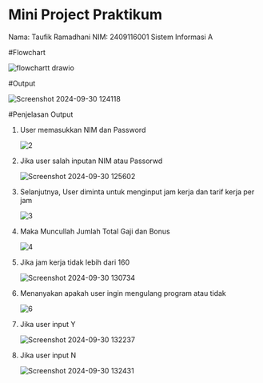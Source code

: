 # Mini Project Praktikum
Nama: Taufik Ramadhani
NIM: 2409116001
Sistem Informasi A

#Flowchart

![flowchartt drawio](https://github.com/user-attachments/assets/2323977d-1a0b-43ea-a35a-bd6023f5d668)


#Output

![Screenshot 2024-09-30 124118](https://github.com/user-attachments/assets/30313466-8b3d-4461-b46c-433236a95b5f)

#Penjelasan Output
1. User memasukkan NIM dan Password

   ![2](https://github.com/user-attachments/assets/48ec1205-cf81-4210-8fad-0602014d013b)

2. Jika user salah inputan NIM atau Passorwd

   ![Screenshot 2024-09-30 125602](https://github.com/user-attachments/assets/78b4127f-1ea5-4796-9bc2-9cb7270d9313)


4. Selanjutnya, User diminta untuk menginput jam kerja dan tarif kerja per jam
   
   ![3](https://github.com/user-attachments/assets/f215f851-1566-4f2a-adc3-954b1c6f8a61)

5. Maka Muncullah Jumlah Total Gaji dan Bonus

   ![4](https://github.com/user-attachments/assets/e967ab92-ead3-450e-953b-8fab2ef96717)

6. Jika jam kerja tidak lebih dari 160

   ![Screenshot 2024-09-30 130734](https://github.com/user-attachments/assets/d50216d6-8c4d-4689-a0ee-05a7cd819a93)


7. Menanyakan apakah user ingin mengulang program atau tidak
   
   ![6](https://github.com/user-attachments/assets/f58ed151-6b7c-4692-a78a-ad8f4a6c7337)

8. Jika user input Y

   ![Screenshot 2024-09-30 132237](https://github.com/user-attachments/assets/c81ae38f-9886-46ed-8dfa-41090b3d0dbc)

9. Jika user input N

    ![Screenshot 2024-09-30 132431](https://github.com/user-attachments/assets/30cbfc6c-8bd3-40ae-bae8-adfda7025b2a)




